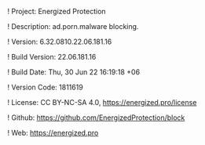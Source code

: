 ! Project: Energized Protection

! Description: ad.porn.malware blocking.

! Version: 6.32.0810.22.06.181.16

! Build Version: 22.06.181.16

! Build Date: Thu, 30 Jun 22 16:19:18 +06

! Version Code: 1811619

! License: CC BY-NC-SA 4.0, https://energized.pro/license

! Github: https://github.com/EnergizedProtection/block

! Web: https://energized.pro
